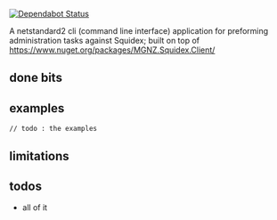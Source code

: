 [![Dependabot Status](https://api.dependabot.com/badges/status?host=github&repo=mgnz/mgnz.squidex.cli)](https://dependabot.com)

A netstandard2 cli (command line interface) application for preforming administration tasks against Squidex; built on top of https://www.nuget.org/packages/MGNZ.Squidex.Client/

## done bits


## examples

``` cshrap
// todo : the examples
```

## limitations


## todos

- all of it

